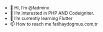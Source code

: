 - 👋 Hi, I’m @fadminx
- 👀 I’m interested in PHP AND Codeigniter. 
- 🌱 I’m currently learning Flutter
- 📫 How to reach me fatihaydogmus.com.tr

<!---
fadminx/fadminx is a ✨ special ✨ repository because its `README.md` (this file) appears on your GitHub profile.
You can click the Preview link to take a look at your changes.
--->
